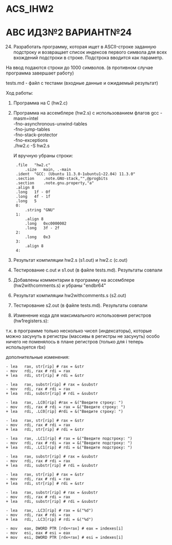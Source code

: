 # ACS_IHW2

# АВС ИДЗ№2 ВАРИАНТ№24

24. Разработать программу, которая ищет в ASCII-строке заданную
подстроку и возвращает список индексов первого символа для
всех вхождений подстроки в строке. Подстрока вводится как параметр.

На ввод подаются строки до 1000 символов. (в противном случае программа завершает работу)

tests.md - файл с тестами (входные данные и ожидаемый результат)

Ход работы:

1. Программа на C (hw2.c)

2. Программа на ассемблере (hw2.s) с использованием флагов gcc -masm=intel \
    -fno-asynchronous-unwind-tables \
    -fno-jump-tables \
    -fno-stack-protector \
    -fno-exceptions \
    ./hw2.c -S hw2.s
    
    И вручную убраны строки:
    
    	.file	"hw2.c"
            .size	main, .-main
        .ident	"GCC: (Ubuntu 11.3.0-1ubuntu1~22.04) 11.3.0"
        .section	.note.GNU-stack,"",@progbits
        .section	.note.gnu.property,"a"
        .align 8
        .long	1f - 0f
        .long	4f - 1f
        .long	5
        0:
            .string	"GNU"
        1:
            .align 8
            .long	0xc0000002
            .long	3f - 2f
        2:
            .long	0x3
        3:
            .align 8
        4:



3. Результат компиляции hw2.s (s1.out) и hw2.c (c.out)

4. Тестирование c.out и s1.out (в файле tests.md). Результаты совпали

5. Добавлены комментарии в программу на ассемблере (hw2withcomments.s) и убраны "endbr64"

6. Результат компиляции hw2withcomments.s (s2.out)

7. Тестирование s2.out (в файле tests.md). Результаты совпали

8. Изменение кода для максимального использовния регистров (hw1registers.s):

т.к. в программе только несколько чисел (индексаторы), которые можно засунуть в регистры (массивы в регистры не засунуть) особо ничего не поменялось в плане регистров (только для i теперь используется rbx)

дополнительные изменения:

    - lea	rax, str[rip] # rax = &str
	- mov	rdi, rax # rdi = rax
    + lea	rdi, str[rip] # rdi = &str
    
    - lea	rax, substr[rip] # rax = &substr
	- mov	rdi, rax # rdi = rax
    + lea	rdi, substr[rip] # rdi = &substr
    
    - lea	rax, .LC0[rip] #rax = &("Введите строку: ")
	- mov	rdi, rax # rdi = rax = &("Введите строку: ")
    + lea	rdi, .LC0[rip] #rdi = &("Введите строку: ")
    
    - lea	rax, str[rip] # rax = &str
	- mov	rdi, rax # rdi = rax
    + lea	rdi, str[rip] # rdi = &str
    
    - lea	rax, .LC1[rip] # rax = &("Введите подстроку: ")
	- mov	rdi, rax # rdi = rax = &("Введите подстроку: ")
    + lea	rdi, .LC1[rip] # rdi = &("Введите подстроку: ")
    
    - lea	rax, substr[rip] # rax = &substr
	- mov	rdi, rax # rdi = rax
    + lea	rdi, substr[rip] # rdi = &substr
    
    - lea	rax, str[rip] # rax = &str
	- mov	rdi, rax # rdi = rax
    + lea	rdi, str[rip] # rdi = &str
    
    - lea	rax, substr[rip] # rax = &substr
	- mov	rdi, rax # rdi = rax
    + lea	rdi, substr[rip] # rdi = &substr

    - lea	rax, .LC3[rip] # rax = &("%d")
	- mov	rdi, rax # rdi = rax
    + lea	rdi, .LC3[rip] # rdi = &("%d")
    
    - mov	eax, DWORD PTR [rdx+rax] # eax = indexes[i]
	- mov	esi, eax # esi = eax
    + mov	esi, DWORD PTR [rdx+rax] # esi = indexes[i]
